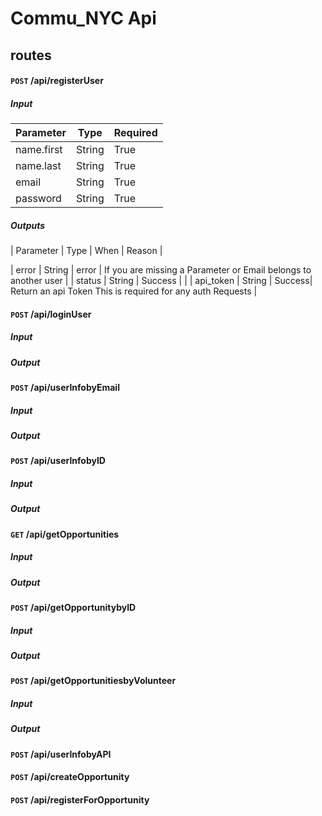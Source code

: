# Commu_NYC Api

## routes


#### <code>POST</code> /api/registerUser
#####  Input
| Parameter | Type | Required|
|---|---|---|
| name.first | String | True|
| name.last | String | True|
| email | String | True|
| password | String | True|

#####  Outputs
| Parameter | Type | When | Reason |

| error | String | error | If you are missing a Parameter or Email belongs to another user |
| status | String | Success | |
| api_token | String | Success| Return an api Token This is required for any auth Requests | 
#### <code>POST</code> /api/loginUser
#####  Input

#####  Output

#### <code>POST</code> /api/userInfobyEmail
#####  Input

#####  Output

#### <code>POST</code> /api/userInfobyID
#####  Input

#####  Output

#### <code>GET</code> /api/getOpportunities
#####  Input

#####  Output

#### <code>POST</code> /api/getOpportunitybyID
#####  Input

#####  Output

#### <code>POST</code> /api/getOpportunitiesbyVolunteer
#####  Input

#####  Output


#### <code>POST</code> /api/userInfobyAPI
#### <code>POST</code> /api/createOpportunity
#### <code>POST</code> /api/registerForOpportunity
